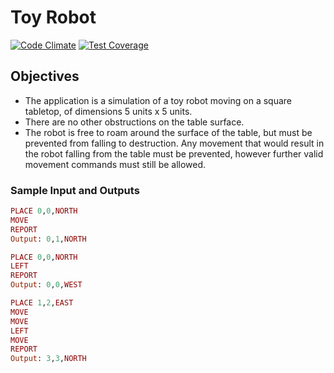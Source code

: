 # Toy Robot
[![Code Climate](https://codeclimate.com/github/yoshdog/toy-robot/badges/gpa.svg)](https://codeclimate.com/github/yoshdog/toy-robot)
[![Test Coverage](https://codeclimate.com/github/yoshdog/toy-robot/badges/coverage.svg)](https://codeclimate.com/github/yoshdog/toy-robot)

## Objectives
* The application is a simulation of a toy robot moving on a square tabletop, of dimensions 5 units x 5 units.
* There are no other obstructions on the table surface.
* The robot is free to roam around the surface of the table, but must be prevented from falling to destruction. Any movement
that would result in the robot falling from the table must be prevented, however further valid movement commands must still
be allowed.

### Sample Input and Outputs
```ruby
PLACE 0,0,NORTH
MOVE
REPORT
Output: 0,1,NORTH

PLACE 0,0,NORTH
LEFT
REPORT
Output: 0,0,WEST

PLACE 1,2,EAST
MOVE
MOVE
LEFT
MOVE
REPORT
Output: 3,3,NORTH
```